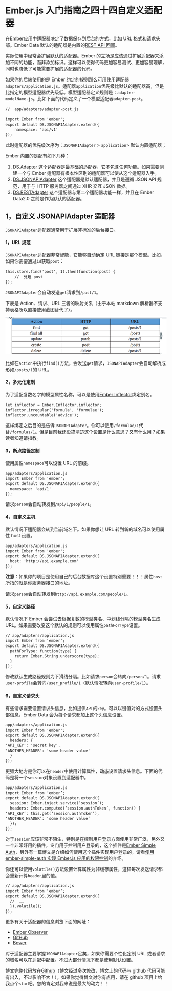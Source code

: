 # Ember.js 入门指南之四十四自定义适配器

在[Ember](http://emberjs.com)应用中适配器决定了数据保存到后台的方式，比如 URL 格式和请求头部。Ember Data 默认的适配器是内置的[REST API 回调](http://jsonapi.org/)。

实际使用中经常会扩展默认的适配器。Ember 的立场是应该通过扩展适配器来添加不同的功能，而非添加标识。这样可以使得代码更加容易测试、更加容易理解，同时也降低了可能需要扩展的适配器的代码。

如果你的后端使用的是 Ember 约定的规则那么可用使用适配器`adapters/application.js`。适配器`application`优先级比默认的适配器高，但是比指定的模型适配器优先级低。模型适配器定义规则是：`adapter-modelName.js`。比如下面的代码定义了一个模型适配器`adapter-post`。

```
//  app/adapters/adapter-post.js

import Ember from 'ember';  
export default DS.JSONAPIAdapter.extend({  
    namespace: 'api/v1'
}); 
```

此时适配器的优先级次序为：`JSONAPIAdapter` > `application`> 默认内置适配器；

Ember 内置的是配有如下几种：

1.  [DS.Adapter](http://emberjs.com/api/data/classes/DS.Adapter.html) 这个适配器是最基础的适配器，它不包含任何功能。如果需要创建一个与 Ember 适配器有根本性区别的适配器可以使从这个适配器入手。
2.  [DS.JSONAPIAdapter](http://emberjs.com/api/data/classes/DS.JSONAPIAdapter.html) 这个适配器是默认适配器，并且是遵循 JSON API 规范，用于与 HTTP 服务器之间通过 XHR 交互 JSON 数据。
3.  [DS.RESTAdapter](http://emberjs.com/api/data/classes/DS.RESTAdapter.html) 这个适配器与第二个适配器功能一样，并且在 Ember Data2.0 之前是作为默认的适配器。

## 1，自定义 JSONAPIAdapter 适配器

`JSONAPIAdapter`适配器通常用于扩展非标准的后台接口。

#### 1，URL 规范

`JSONAPIAdapter`适配器非常智能，它能够自动确定 URL 链接是那个模型。比如，如果你需要通过`id`获取`post`：

```
this.store.find('post', 1).then(function(post) {  
    //  处理 post
}); 
```

`JSONAPIAdapter`会自动发送`get`请求到`/post/1`。

下表是 Action、请求、URL 三者的映射关系（由于本站 markdown 解析器不支持表格所以直接使用截图替代了）。

![映射关系截图](img/6b92d167abe88234225dc144b5503e96.jpg)

比如在`action`中执行`find()`方法，会发送`get`请求，`JSONAPIAdapter`会自动解析成形如`/posts/1`的 URL。

#### 2，多元化定制

为了适配复数名字的模型属性名称，可以是使用[Ember Inflector](https://github.com/stefanpenner/ember-inflector)绑定别名。

```
let inflector = Ember.Inflector.inflector;  
inflector.irregular('formula', 'formulae');  
inflector.uncountable('advice'); 
```

这样绑定之后目的是告诉`JSONAPIAdapter`。你可以使用`/formulae/1`代替`/formulas/1`。但是目前我还没搞清楚这个设置是什么意思？又有什么用？如果读者知道请指教。

#### 3，断点路径定制

使用属性`namespace`可以设置 URL 的前缀。

```
app/adapters/application.js  
import Ember from 'ember';  
export default DS.JSONAPIAdapter.extend({  
  namespace: 'api/1'
}); 
```

请求`person`会自动转发到`/api/1/people/1`。

#### 4，自定义主机

默认情况下适配器会转到当前域名下。如果你想让 URL 转到新的域名可以使用属性 host 设置。

```
app/adapters/application.js  
import Ember from 'ember';  
export default DS.JSONAPIAdapter.extend({  
  host: 'http://api.example.com'
}); 
```

**注意**：如果你的项目是使用自己的后台数据库这个设置特别重要！！！属性`host`所指的就是你服务器接口的地址。

请求`person`会自动转发到`http://api.example.com/people/1`。

#### 5，自定义路径

默认情况下 Ember 会尝试去根据复数的模型类名、中划线分隔的模型类名生成 URL。如果需要改变这个默认的规则可以使用属性`pathForType`设置。

```
// app/adapters/application.js
import Ember from ‘ember’;  
export default DS.JSONAPIAdapter.extend({  
  pathForType: function(type) {
    return Ember.String.underscore(type);
  }
}); 
```

修改默认生成路径规则为下滑线分隔。比如请求`person`会转向`/person/1`。请求`user-profile`会转向`/user_profile/1`（默认情况转向`user-profile/1`）。

#### 6，自定义请求头

有些请求需要设置请求头信息，比如提供`API`的`key`。可以以键值对的方式设置头部信息，Ember Data 会为每个请求都加上这个头信息设置。

```
app/adapters/application.js  
import Ember from 'ember';  
export default DS.JSONAPIAdapter.extend({  
  headers: {
'API_KEY': 'secret key',  
'ANOTHER_HEADER': 'some header value'  
  }
}); 
```

更强大地方是你可以在`header`中使用计算属性，动态设置请求头信息。下面的代码是将一个`session`对象设置到适配器中。

```
app/adapters/application.js  
import Ember from ‘ember’;  
export default DS.JSONAPIAdapter.extend({  
  session: Ember.inject.service(‘session’);
  headers: Ember.computed(‘session.authToken’, function() {
‘API_KEY’: this.get(‘session.authToken’),
‘ANOTHER_HEADER’: ‘some header value’  
  });
}); 
```

对于`session`应该非常不陌生，特别是在控制用户登录方面使用非常广泛，另外又一个非常好用的插件，专门用于控制用户登录的，这个插件是[Ember Simple Auth](https://github.com/simplabs/ember-simple-auth)，另外有一篇博文是介绍如何使用这个插件实现用户登录的，请看[使用 ember-simple-auth 实现 Ember.js 应用的权限控制](http://blog.ddlisting.com/2015/11/20/ember-application-authority-control/)的介绍。

你还可以使用`volatile()`方法设置计算属性为非缓存属性，这样每次发送请求都会重新计算`header`里的值。

```
// app/adapters/application.js
import Ember from ‘ember’;  
export default DS.JSONAPIAdapter.extend({  
  //  ……
  }).volatile();
}); 
```

更多有关于适配器的信息浏览下面的网址：

*   [Ember Observer](http://emberobserver.com/categories/data)
*   [GitHub](https://github.com/search?q=ember+data+adapter&ref=cmdform)
*   [Bower](http://bower.io/search/?q=ember-data-)

对于适配器主要掌握`JSONAPIAdapter`足矣，如果你需要个性化定制 URL 或者请求的域名可以在适配中配置。不过大部分情况下都是使用默认设置。

博文完整代码放在[Github](https://github.com/ubuntuvim/my_emberjs_code)（博文经过多次修改，博文上的代码与 github 代码可能有出入，不过影响不大！），如果你觉得博文对你有点用，请在 github 项目上给我点个`star`吧。您的肯定对我来说是最大的动力！！